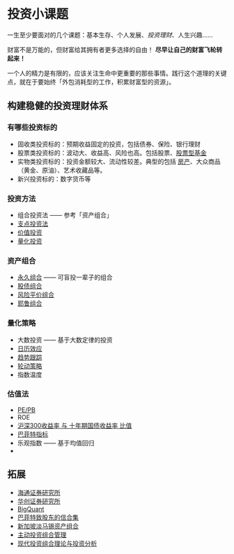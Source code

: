 # 投资小课题

一生至少要面对的几个课题：基本生存、个人发展、*投资理财*、人生兴趣……

财富不是万能的，但财富给其拥有者更多选择的自由！
**尽早让自己的财富飞轮转起来！**

一个人的精力是有限的，应该关注生命中更重要的那些事情。践行这个道理的关键点，就在于要始终「外包消耗型的工作，积累财富型的资源」。

## 构建稳健的投资理财体系

### 有哪些投资标的

- 固收类投资标的：预期收益固定的投资，包括债券、保险、银行理财
- 股票类投资标的：波动大、收益高、风险也高。包括股票、[股票型基金](./asset/fund.md)
- 实物类投资标的：投资金额较大、流动性较差。典型的包括 [房产](./asset/property.md)、大众商品（黄金、原油）、艺术收藏品等。
- 新兴投资标的：数字货币等

### 投资方法

- 组合投资法 —— 参考「资产组合」
- [支点投资法](./methodology/01.md)
- [价值投资](./methodology/02.md)
- [量化投资](./methodology/03.md)

### 资产组合

- [永久组合](./asset-portfolio/01.md) —— 可盲投一辈子的组合
- [股债组合](./asset-portfolio/02.md)
- [风险平价组合](./asset-portfolio/03.md)
- [耶鲁组合](./asset-portfolio/04.md)

### 量化策略

- 大数投资 —— 基于大数定律的投资
- [日历效应](./strategy/calendar-strrategy.ipynb)
- [趋势跟踪](./strategy/trend-strategy.md)
- [轮动策略](./strategy/rotation-strategy.md)
- 指数温度

### 估值法

- [PE/PB](http://value500.com/PE.asp)
- ROE
- [沪深300收益率 与 十年期国债收益率 比值](http://www.dashiyetouzi.com/tools/compare/hs300_10gz_pro.php)
- [巴菲特指标](https://www.gurufocus.cn/indicator/global_market_valuation/CHN)
- 乐观指数 —— 基于均值回归
- 

## 拓展

- [海通证券研究所](https://www.htsec.com/ChannelHome/2016102402/index.shtml)
- [华创证券研究所](https://cj.hczq.com/index)
- [BigQuant](https://bigquant.com/wiki/)
- [巴菲特致股东的信合集](https://xueqiu.com/6217262310/141776956)
- [新加坡淡马锡资产组合](https://www.temasek.com.sg/en/our-investments/our-portfolio/)
- [主动投资组合管理](https://book.douban.com/subject/25984361/)
- [现代投资组合理论与投资分析]()